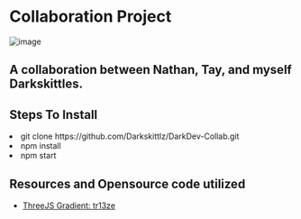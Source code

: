 # Collaboration Project

![image](https://user-images.githubusercontent.com/66503942/152479626-834db5f0-748f-4573-a5fe-2f8b64eb0b0c.png)

## A collaboration between Nathan, Tay, and myself Darkskittles. 


## Steps To Install
<li>git clone https://github.com/Darkskittlz/DarkDev-Collab.git
<li>npm install
<li>npm start

## Resources and Opensource code utilized
- [ThreeJS Gradient: tr13ze](https://codepen.io/tr13ze/pen/pbjWwg)